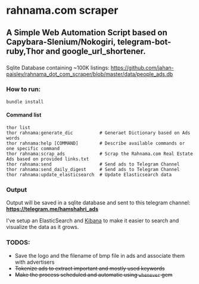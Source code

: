 # rahnama.com scraper 

A Simple Web Automation Script based on Capybara-Slenium/Nokogiri, telegram-bot-ruby,Thor and google_url_shortener.
---

###
Sqlite Database containing ~100K listings: https://github.com/jahan-paisley/rahnama_dot_com_scraper/blob/master/data/people_ads.db

### How to run:
  ```
  bundle install
  ```
#### Command list
  ```
  thor list
  thor rahnama:generate_dic          # Generaet Dictionary based on Ads words
  thor rahnama:help [COMMAND]        # Describe available commands or one specific command
  thor rahnama:scrap_ads             # Scrap the Rahnama.com Real Estate Ads based on provided links.txt
  thor rahnama:send                  # Send ads to Telegram Channel
  thor rahnama:send_daily_digest     # Send ads to Telegram Channel
  thor rahnama:update_elasticsearch  # Update Elasticsearch data
  ```

### Output
Output will be saved in a sqlite database and sent to this telegram channel: **https://telegram.me/hamshahri_ads**  

I've setup an ElasticSearch and [Kibana](http://adventures.gusto.ir/app/kibana#/discover?_g=(refreshInterval:(display:Off,pause:!f,value:0),time:(from:now-30d,mode:quick,to:now))&_a=(columns:!(ad_text,category,counts,pdate,id,_score),index:ads,interval:h,query:(query_string:(analyze_wildcard:!t,query:'*')),sort:!(id,asc))) to make it easier to search and visualize the data as it grows.


### TODOS:
* Save the logo and the filename of bmp file in ads and associate them with advertisers
* ~~Tokenize ads to extract important and mostly used keywords~~
* ~~Make the process scheduled and automatic using `whenever` gem~~
